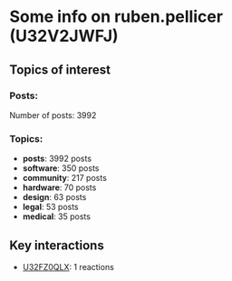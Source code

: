 # Some info on ruben.pellicer (U32V2JWFJ)


## Topics of interest

### Posts: 

Number of posts: 3992

### Topics:

* __posts__: 3992 posts
* __software__: 350 posts
* __community__: 217 posts
* __hardware__: 70 posts
* __design__: 63 posts
* __legal__: 53 posts
* __medical__: 35 posts

## Key interactions 

* [U32FZ0QLX](./U32FZ0QLX.md): 1 reactions
